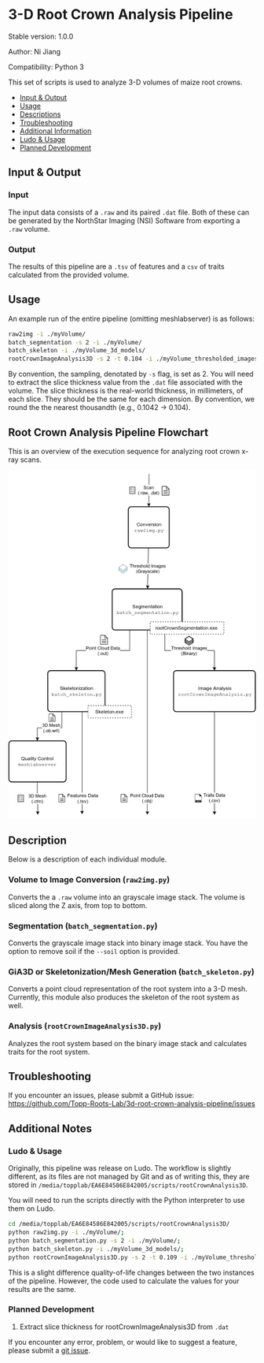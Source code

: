 # 3-D Root Crown Analysis Pipeline

Stable version: 1.0.0

Author: Ni Jiang

Compatibility: Python 3

This set of scripts is used to analyze 3-D volumes of maize root crowns.

- [Input & Output](#input-&-output)
- [Usage](#usage)
- [Descriptions](#description)
- [Troubleshooting](#troubleshooting)
- [Additional Information](#additional-information)
 - [Ludo & Usage](#ludo-usage)
 - [Planned Development](#planned-development)
## Input & Output

### Input

The input data consists of a `.raw` and its paired `.dat` file. Both of these
can be generated by the NorthStar Imaging (NSI) Software from exporting a
`.raw` volume.

### Output

The results of this pipeline are a `.tsv` of features and a `csv` of traits
calculated from the provided volume.

## Usage

An example run of the entire pipeline (omitting meshlabserver) is as follows:

```bash
raw2img -i ./myVolume/
batch_segmentation -s 2 -i ./myVolume/
batch_skeleton -i ./myVolume_3d_models/
rootCrownImageAnalysis3D -s 2 -t 0.104 -i ./myVolume_thresholded_images/
```

By convention, the sampling, denotated by `-s` flag, is set as 2.
You will need to extract the slice thickness value from the `.dat` file
associated with the volume. The slice thickness is the real-world thickness,
in millimeters, of each slice. They should be the same for each dimension.
By convention, we round the the nearest thousandth (e.g., 0.1042 -> 0.104).

## Root Crown Analysis Pipeline Flowchart

This is an overview of the execution sequence for analyzing root crown x-ray
scans.

<p align="center">
  <img alt="Root Crown Analysis Pipeline Flowchart" src="docs/img/root-crown-pipeline-flowchart.png">
</p>

## Description

Below is a description of each individual module.

### Volume to Image Conversion (`raw2img.py`)

Converts the a `.raw` volume into an grayscale image stack.
The volume is sliced along the Z axis, from top to bottom.

### Segmentation (`batch_segmentation.py`)

Converts the grayscale image stack into binary image stack. You have the option
to remove soil if the `--soil` option is provided.

### GiA3D or Skeletonization/Mesh Generation (`batch_skeleton.py`)

Converts a point cloud representation of the root system into a 3-D mesh.
Currently, this module also produces the skeleton of the root system as well.

### Analysis (`rootCrownImageAnalysis3D.py`)

Analyzes the root system based on the binary image stack and calculates traits
for the root system.

## Troubleshooting

If you encounter an issues, please submit a GitHub issue: https://github.com/Topp-Roots-Lab/3d-root-crown-analysis-pipeline/issues

## Additional Notes

### Ludo & Usage 

Originally, this pipeline was release on Ludo. The workflow is slightly different,
as its files are not managed by Git and as of writing this, they are stored in
`/media/topplab/EA6E84586E842005/scripts/rootCrownAnalysis3D`.

You will need to run the scripts directly with the Python interpreter to use
them on Ludo.

```bash
cd /media/topplab/EA6E84586E842005/scripts/rootCrownAnalysis3D/
python raw2img.py -i ./myVolume/;
python batch_segmentation.py -s 2 -i ./myVolume/;
python batch_skeleton.py -i ./myVolume_3d_models/;
python rootCrownImageAnalysis3D.py -s 2 -t 0.109 -i ./myVolume_thresholded_images/
```

This is a slight difference quality-of-life changes between the two instances of
the pipeline. However, the code used to calculate the values for your results are
the same.

### Planned Development

1. Extract slice thickness for rootCrownImageAnalysis3D from `.dat`

If you encounter any error, problem, or would like to suggest a feature, please submit a [git issue](https://github.com/Topp-Roots-Lab/3d-root-crown-analysis-pipeline/issues).